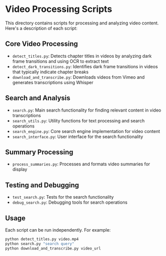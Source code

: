 # Video Processing Scripts

This directory contains scripts for processing and analyzing video content. Here's a description of each script:

## Core Video Processing
- `detect_titles.py`: Detects chapter titles in videos by analyzing dark frame transitions and using OCR to extract text
- `detect_dark_transitions.py`: Identifies dark frame transitions in videos that typically indicate chapter breaks
- `download_and_transcribe.py`: Downloads videos from Vimeo and generates transcriptions using Whisper

## Search and Analysis
- `search.py`: Main search functionality for finding relevant content in video transcriptions
- `search_utils.py`: Utility functions for text processing and search operations
- `search_engine.py`: Core search engine implementation for video content
- `search_interface.py`: User interface for the search functionality

## Summary Processing
- `process_summaries.py`: Processes and formats video summaries for display

## Testing and Debugging
- `test_search.py`: Tests for the search functionality
- `debug_search.py`: Debugging tools for search operations

## Usage
Each script can be run independently. For example:
```bash
python detect_titles.py video.mp4
python search.py "search query"
python download_and_transcribe.py video_url
``` 